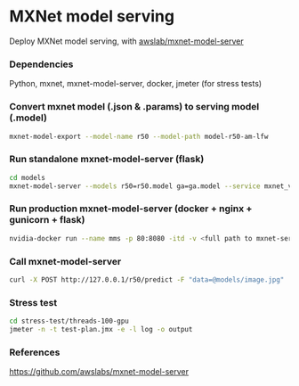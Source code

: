 # MXNet model serving
Deploy MXNet model serving, with [awslab/mxnet-model-server](https://github.com/awslabs/mxnet-model-server)

### Dependencies
Python, mxnet, mxnet-model-server, docker, jmeter (for stress tests) 

### Convert mxnet model (.json & .params) to serving model (.model)
```bash
mxnet-model-export --model-name r50 --model-path model-r50-am-lfw
```

### Run standalone mxnet-model-server (flask)
```bash
cd models
mxnet-model-server --models r50=r50.model ga=ga.model --service mxnet_vision_service.py --port=8080
```
### Run production mxnet-model-server (docker + nginx + gunicorn + flask)
```bash
nvidia-docker run --name mms -p 80:8080 -itd -v <full path to mxnet-serving/models>:/models deepinsight/mms_gpu mxnet-model-server start --mms-config /models/mms_app_gpu.conf
```

### Call mxnet-model-server
```bash
curl -X POST http://127.0.0.1/r50/predict -F "data=@models/image.jpg"
```

### Stress test
```bash
cd stress-test/threads-100-gpu
jmeter -n -t test-plan.jmx -e -l log -o output
```

### References
https://github.com/awslabs/mxnet-model-server

